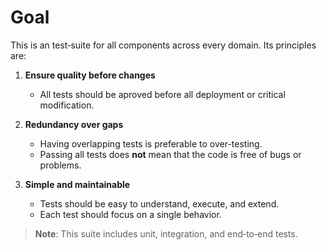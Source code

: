 # Goal

This is an test‑suite for all components across every domain. Its principles are:

1. **Ensure quality before changes**  
   - All tests should be aproved before all deployment or critical modification.

2. **Redundancy over gaps**  
   - Having overlapping tests is preferable to over-testing.
   - Passing all tests does **not** mean that the code is free of bugs or problems.

3. **Simple and maintainable**  
   - Tests should be easy to understand, execute, and extend.
   - Each test should focus on a single behavior.

> **Note**: This suite includes unit, integration, and end‑to‑end tests.